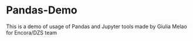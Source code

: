 # Pandas-Demo
This is a demo of usage of Pandas and Jupyter tools made by Giulia Melao for Encora/DZS team
